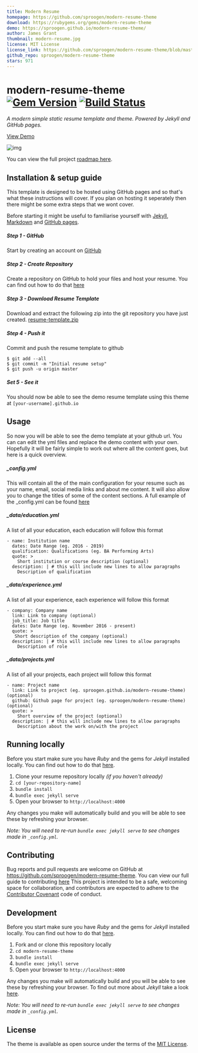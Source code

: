 ```yaml
---
title: Modern Resume
homepage: https://github.com/sproogen/modern-resume-theme
download: https://rubygems.org/gems/modern-resume-theme
demo: https://sproogen.github.io/modern-resume-theme/
author: James Grant
thumbnail: modern-resume.jpg
license: MIT License
license_link: https://github.com/sproogen/modern-resume-theme/blob/master/LICENSE
github_repo: sproogen/modern-resume-theme
stars: 971
---
```


# modern-resume-theme [![Gem Version](https://badge.fury.io/rb/modern-resume-theme.svg)](https://badge.fury.io/rb/modern-resume-theme) [![Build Status](https://travis-ci.org/sproogen/modern-resume-theme.svg?branch=master)](https://travis-ci.org/sproogen/modern-resume-theme)

*A modern simple static resume template and theme. Powered by Jekyll and GitHub pages.*

[View Demo](https://sproogen.github.io/modern-resume-theme/)

![img](https://raw.githubusercontent.com/sproogen/modern-resume-theme/master/screenshot.png)

You can view the full project [roadmap here](https://github.com/sproogen/modern-resume-theme/projects/1).

## Installation & setup guide
This template is designed to be hosted using GitHub pages and so that's what these instructions will cover. If you plan on hosting it seperately then there might be some extra steps that we wont cover.

Before starting it might be useful to familiarise yourself with [Jekyll](https://jekyllrb.com/docs/home/), [Markdown](https://www.markdownguide.org/getting-started) and [GitHub pages](https://pages.github.com/).

##### Step 1 - GitHub
Start by creating an account on [GitHub](https://github.com/join)

##### Step 2 - Create Repository
Create a repository on GitHub to hold your files and host your resume. You can find out how to do that [here](https://pages.github.com/)

##### Step 3 - Download Resume Template
Download and extract the following zip into the git repository you have just created. [resume-template.zip](https://github.com/sproogen/modern-resume-theme/archive/gh-pages.zip)

##### Step 4 - Push it
Commit and push the resume template to github
```
$ git add --all
$ git commit -m "Initial resume setup"
$ git push -u origin master
```
##### Set 5 - See it
You should now be able to see the demo resume template using this theme at `[your-username].github.io`

## Usage

So now you will be able to see the demo template at your github url. You can can edit the yml files and replace the demo content with your own. Hopefully it will be fairly simple to work out where all the content goes, but here is a quick overview.

##### _config.yml
This will contain all the of the main configuration for your resume such as your name, email, social media links and about me content. It will also allow you to change the titles of some of the content sections.
A full example of the _config.yml can be found [here](https://github.com/sproogen/modern-resume-theme/blob/master/_config.yml)

##### _data/education.yml
A list of all your education, each education will follow this format
```
- name: Institution name
  dates: Date Range (eg. 2016 - 2019)
  qualification: Qualifications (eg. BA Performing Arts)
  quote: >
    Short institution or course description (optional)
  description: | # this will include new lines to allow paragraphs
    Description of qualification
```

##### _data/experience.yml
A list of all your experience, each experience will follow this format
```
- company: Company name
  link: Link to company (optional)
  job_title: Job title
  dates: Date Range (eg. November 2016 - present)
  quote: >
   Short description of the company (optional)
  description: | # this will include new lines to allow paragraphs
    Description of role
```

##### _data/projects.yml
A list of all your projects, each project will follow this format
```
- name: Project name
  link: Link to project (eg. sproogen.github.io/modern-resume-theme)(optional)
  github: Github page for project (eg. sproogen/modern-resume-theme)(optional)
  quote: >
    Short overview of the project (optional)
  description: | # this will include new lines to allow paragraphs
    Description about the work on/with the project
```

## Running locally

Before you start make sure you have *Ruby* and the gems for *Jekyll* installed locally. You can find out how to do that [here](https://jekyllrb.com/docs/installation/).

1. Clone your resume repository locally *(if you haven't already)*
2. `cd [your-repository-name]`
3. `bundle install`
4. `bundle exec jekyll serve`
5. Open your browser to `http://localhost:4000`

Any changes you make will automatically build and you will be able to see these by refreshing your browser.

*Note: You will need to re-run `bundle exec jekyll serve` to see changes made in `_config.yml`.*

## Contributing

Bug reports and pull requests are welcome on GitHub at https://github.com/sproogen/modern-resume-theme. You can view our full guide to contributing [here](https://github.com/sproogen/modern-resume-theme/blob/master/CONTRIBUTING.md)
This project is intended to be a safe, welcoming space for collaboration, and contributors are expected to adhere to the [Contributor Covenant](http://contributor-covenant.org) code of conduct.

## Development

Before you start make sure you have *Ruby* and the gems for *Jekyll* installed locally. You can find out how to do that [here](https://jekyllrb.com/docs/installation/).

1. Fork and or clone this repository locally
2. `cd modern-resume-theme`
3. `bundle install`
4. `bundle exec jekyll serve`
5. Open your browser to `http://localhost:4000`

Any changes you make will automatically build and you will be able to see these by refreshing your browser. To find out more about *Jekyll* take a look [here](https://jekyllrb.com/docs/usage/).

*Note: You will need to re-run `bundle exec jekyll serve` to see changes made in `_config.yml`.*

## License

The theme is available as open source under the terms of the [MIT License](https://opensource.org/licenses/MIT).
